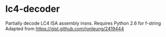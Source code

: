 # lc4-decoder
Partially decode LC4 ISA assembly insns.
Requires Python 2.6 for f-string
Adapted from https://gist.github.com/jonleung/2419444
